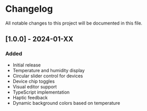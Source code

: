 # Changelog

All notable changes to this project will be documented in this file.

## [1.0.0] - 2024-01-XX

### Added
- Initial release
- Temperature and humidity display
- Circular slider control for devices
- Device chip toggles
- Visual editor support
- TypeScript implementation
- Haptic feedback
- Dynamic background colors based on temperature
